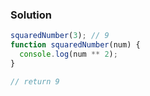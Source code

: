 ### Solution 
``` JavaScript 
squaredNumber(3); // 9
function squaredNumber(num) {
  console.log(num ** 2);
}

// return 9
```
